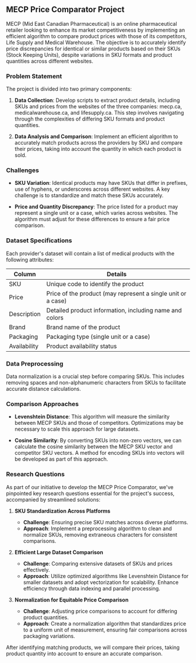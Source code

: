 ## MECP Price Comparator Project

MECP (Mid East Canadian Pharmaceutical) is an online pharmaceutical retailer looking to enhance its market competitiveness by implementing an efficient algorithm to compare product prices with those of its competitors, Life Supply and Medical Warehouse. The objective is to accurately identify price discrepancies for identical or similar products based on their SKUs (Stock Keeping Units), despite variations in SKU formats and product quantities across different websites.

### Problem Statement

The project is divided into two primary components:

1. **Data Collection**: Develop scripts to extract product details, including SKUs and prices from the websites of the three companies: mecp.ca, medicalwarehouse.ca, and lifesupply.ca. This step involves navigating through the complexities of differing SKU formats and product quantities.

2. **Data Analysis and Comparison**: Implement an efficient algorithm to accurately match products across the providers by SKU and compare their prices, taking into account the quantity in which each product is sold.

### Challenges

- **SKU Variation**: Identical products may have SKUs that differ in prefixes, use of hyphens, or underscores across different websites. A key challenge is to standardize and match these SKUs accurately.
  
- **Price and Quantity Discrepancy**: The price listed for a product may represent a single unit or a case, which varies across websites. The algorithm must adjust for these differences to ensure a fair price comparison.

### Dataset Specifications

Each provider's dataset will contain a list of medical products with the following attributes:

| Column        | Details                                                       |
|---------------|---------------------------------------------------------------|
| SKU           | Unique code to identify the product                           |
| Price         | Price of the product (may represent a single unit or a case)  |
| Description   | Detailed product information, including name and colors       |
| Brand         | Brand name of the product                                     |
| Packaging     | Packaging type (single unit or a case)                        |
| Availability  | Product availability status                                   |

### Data Preprocessing

Data normalization is a crucial step before comparing SKUs. This includes removing spaces and non-alphanumeric characters from SKUs to facilitate accurate distance calculations.

### Comparison Approaches

- **Levenshtein Distance**: This algorithm will measure the similarity between MECP SKUs and those of competitors. Optimizations may be necessary to scale this approach for large datasets.

- **Cosine Similarity**: By converting SKUs into non-zero vectors, we can calculate the cosine similarity between the MECP SKU vector and competitor SKU vectors. A method for encoding SKUs into vectors will be developed as part of this approach.

### Research Questions

As part of our initiative to develop the MECP Price Comparator, we've pinpointed key research questions essential for the project's success, accompanied by streamlined solutions:

1. **SKU Standardization Across Platforms**
   - **Challenge**: Ensuring precise SKU matches across diverse platforms.
   - **Approach**: Implement a preprocessing algorithm to clean and normalize SKUs, removing extraneous characters for consistent comparisons.

2. **Efficient Large Dataset Comparison**
   - **Challenge**: Comparing extensive datasets of SKUs and prices effectively.
   - **Approach**: Utilize optimized algorithms like Levenshtein Distance for smaller datasets and adopt vectorization for scalability. Enhance efficiency through data indexing and parallel processing.

3. **Normalization for Equitable Price Comparison**
   - **Challenge**: Adjusting price comparisons to account for differing product quantities.
   - **Approach**: Create a normalization algorithm that standardizes price to a uniform unit of measurement, ensuring fair comparisons across packaging variations.

After identifying matching products, we will compare their prices, taking product quantity into account to ensure an accurate comparison.

